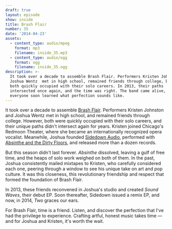 ```yaml
---
draft: true
layout: episode
show: inside
title: Brash Flair
number: 35
date: '2014-04-23'
assets:
  - content_type: audio/mpeg
    format: mp3
    filename: inside_35.mp3
  - content_type: audio/ogg
    format: ogg
    filename: inside_35.ogg
description: >-
  It took over a decade to assemble Brash Flair. Performers Kristen Johnston and
  Joshua Wentz  met in high school, remained friends through college, but were
  both quickly occupied with their solo careers. In 2013, their paths
  intersected once again, and the time was right. The band came alive, and
  everyone soon learned what perfection sounds like.
---
```

It took over a decade to assemble [Brash Flair](http://brashflair.com). Performers Kristen Johnston and Joshua Wentz met in high school, and remained friends through college. However, both were quickly occupied with their solo careers, and their unique paths didn't intersect again for years. Kristen joined Chicago's Redmoon Theater, where she became an internationally recognized opera vocalist. Meanwhile, Joshua founded [Sidedown Audio](http://sidedownaudio.com), performed with [Absinthe and the Dirty Floors](http://thedirtyfloors.com), and released more than a dozen records.

But this season didn't last forever. *Absinthe* dissolved, leaving a gulf of free time, and the heaps of solo work weighed on both of them. In the past, Joshua consistently mailed mixtapes to Kristen, who carefully considered each one, peering through a window to see his unique take on art and pop culture. It was this closeness, this revolutionary friendship and respect that formed the foundation of Brash Flair.

In 2013, these friends reconvened in Joshua's studio and created *Sound Waves*, their debut EP. Soon thereafter, Sidedown issued a remix EP, and now, in 2014, *Two* graces our ears.

For Brash Flair, time is a friend. Listen, and discover the perfection that I've had the privilege to experience. Crafting artful, honest music takes time &mdash; and for Joshua and Kristen, it's worth the wait.